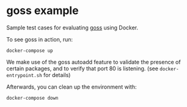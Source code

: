 # goss example

Sample test cases for evaluating [goss](https://github.com/aelsabbahy/goss) using Docker.

To see goss in action, run:

    docker-compose up

We make use of the goss autoadd feature to validate the presence of
certain packages, and to verify that port 80 is listening. (see
`docker-entrypoint.sh` for details)

Afterwards, you can clean up the environment with:

    docker-compose down
